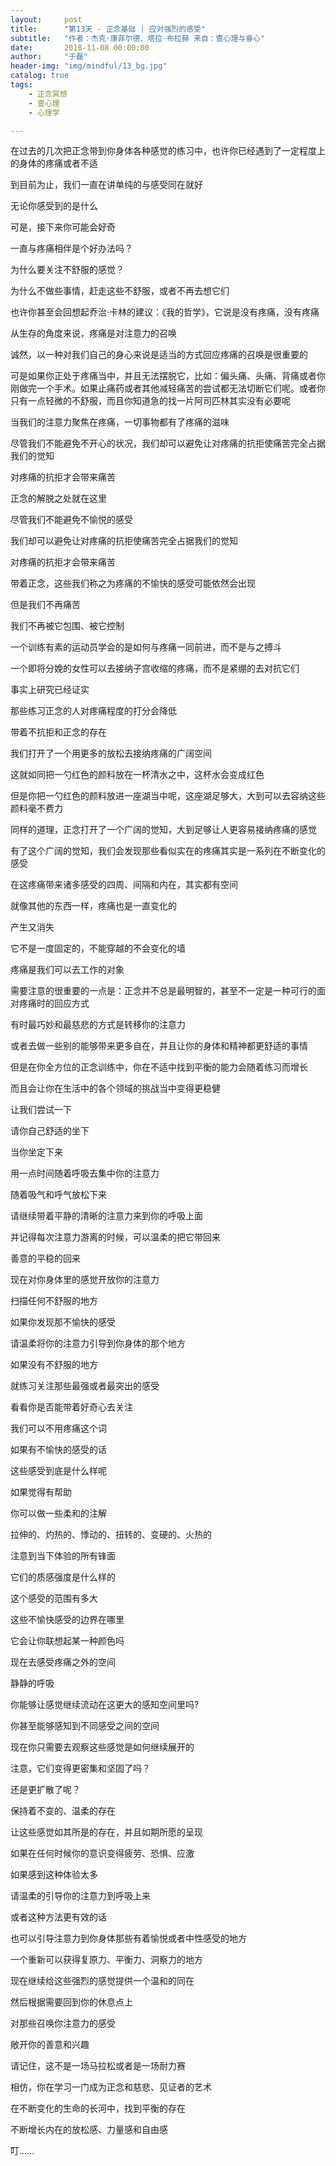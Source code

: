 ```yaml
---
layout:     post
title:      "第13天 - 正念基础 | 应对强烈的感受"
subtitle:   "作者：杰克·康菲尔德、塔拉·布拉赫 来自：壹心理与睿心"
date:       2018-11-08 00:00:00
author:     "于磊"
header-img: "img/mindful/13_bg.jpg"
catalog: true
tags:
    - 正念冥想
    - 壹心理
    - 心理学

---
```


在过去的几次把正念带到你身体各种感觉的练习中，也许你已经遇到了一定程度上的身体的疼痛或者不适

到目前为止，我们一直在讲单纯的与感受同在就好

无论你感受到的是什么

可是，接下来你可能会好奇

一直与疼痛相伴是个好办法吗？

为什么要关注不舒服的感觉？

为什么不做些事情，赶走这些不舒服，或者不再去想它们

也许你甚至会回想起乔治·卡林的建议：《我的哲学》，它说是没有疼痛，没有疼痛

从生存的角度来说，疼痛是对注意力的召唤

诚然，以一种对我们自己的身心来说是适当的方式回应疼痛的召唤是很重要的

可是如果你正处于疼痛当中，并且无法摆脱它，比如：偏头痛、头痛、背痛或者你刚做完一个手术。如果止痛药或者其他减轻痛苦的尝试都无法切断它们呢。或者你只有一点轻微的不舒服，而且你知道急的找一片阿司匹林其实没有必要呢

当我们的注意力聚焦在疼痛，一切事物都有了疼痛的滋味

尽管我们不能避免不开心的状况，我们却可以避免让对疼痛的抗拒使痛苦完全占据我们的觉知

对疼痛的抗拒才会带来痛苦

正念的解脱之处就在这里

尽管我们不能避免不愉悦的感受

我们却可以避免让对疼痛的抗拒使痛苦完全占据我们的觉知

对疼痛的抗拒才会带来痛苦

带着正念，这些我们称之为疼痛的不愉快的感受可能依然会出现

但是我们不再痛苦

我们不再被它包围、被它控制

一个训练有素的运动员学会的是如何与疼痛一同前进，而不是与之搏斗

一个即将分娩的女性可以去接纳子宫收缩的疼痛，而不是紧绷的去对抗它们

事实上研究已经证实

那些练习正念的人对疼痛程度的打分会降低

带着不抗拒和正念的存在

我们打开了一个用更多的放松去接纳疼痛的广阔空间

这就如同把一勺红色的颜料放在一杯清水之中，这杯水会变成红色

但是你把一勺红色的颜料放进一座湖当中呢，这座湖足够大，大到可以去容纳这些颜料毫不费力

同样的道理，正念打开了一个广阔的觉知，大到足够让人更容易接纳疼痛的感觉

有了这个广阔的觉知，我们会发现那些看似实在的疼痛其实是一系列在不断变化的感受

在这疼痛带来诸多感受的四周、间隔和内在，其实都有空间

就像其他的东西一样，疼痛也是一直变化的

产生又消失

它不是一度固定的，不能穿越的不会变化的墙

疼痛是我们可以去工作的对象

需要注意的很重要的一点是：正念并不总是最明智的，甚至不一定是一种可行的面对疼痛时的回应方式

有时最巧妙和最慈悲的方式是转移你的注意力

或者去做一些别的能够带来更多自在，并且让你的身体和精神都更舒适的事情

但是在你全方位的正念训练中，你在不适中找到平衡的能力会随着练习而增长

而且会让你在生活中的各个领域的挑战当中变得更稳健

让我们尝试一下

请你自己舒适的坐下

当你坐定下来

用一点时间随着呼吸去集中你的注意力

随着吸气和呼气放松下来

请继续带着平静的清晰的注意力来到你的呼吸上面

并记得每次注意力游离的时候，可以温柔的把它带回来

善意的平稳的回来

现在对你身体里的感觉开放你的注意力

扫描任何不舒服的地方

如果你发现那不愉快的感受

请温柔将你的注意力引导到你身体的那个地方

如果没有不舒服的地方

就练习关注那些最强或者最突出的感受

看看你是否能带着好奇心去关注

我们可以不用疼痛这个词

如果有不愉快的感受的话

这些感受到底是什么样呢

如果觉得有帮助

你可以做一些柔和的注解

拉伸的、灼热的、悸动的、扭转的、变硬的、火热的

注意到当下体验的所有锋面

它们的质感强度是什么样的

这个感受的范围有多大

这些不愉快感受的边界在哪里

它会让你联想起某一种颜色吗

现在去感受疼痛之外的空间

静静的呼吸

你能够让感觉继续流动在这更大的感知空间里吗?

你甚至能够感知到不同感受之间的空间

现在你只需要去观察这些感觉是如何继续展开的

注意，它们变得更密集和坚固了吗？

还是更扩散了呢？

保持着不变的、温柔的存在

让这些感觉如其所是的存在，并且如期所愿的呈现

如果在任何时候你的意识变得疲劳、恐惧、应激

如果感到这种体验太多

请温柔的引导你的注意力到呼吸上来

或者这种方法更有效的话

也可以引导注意力到你身体那些有着愉悦或者中性感受的地方

一个重新可以获得复原力、平衡力、洞察力的地方

现在继续给这些强烈的感觉提供一个温和的同在

然后根据需要回到你的休息点上

对那些召唤你注意力的感受

敞开你的善意和兴趣

请记住，这不是一场马拉松或者是一场耐力赛

相仿，你在学习一门成为正念和慈悲、见证者的艺术

在不断变化的生命的长河中，找到平衡的存在

不断增长内在的放松感、力量感和自由感

叮......
